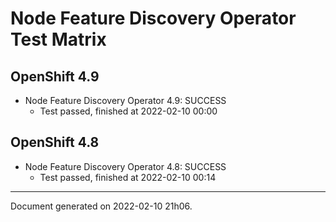 
Node Feature Discovery Operator Test Matrix
===========================================

OpenShift 4.9
-------------



* Node Feature Discovery Operator 4.9: SUCCESS
  - Test passed, finished at 2022-02-10 00:00

OpenShift 4.8
-------------



* Node Feature Discovery Operator 4.8: SUCCESS
  - Test passed, finished at 2022-02-10 00:14

---
Document generated on 2022-02-10 21h06.
